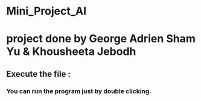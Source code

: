 # Mini_Project_AI

# project done by George Adrien Sham Yu & Khousheeta Jebodh 

## Execute the file :
### You can run the program just by double clicking.
